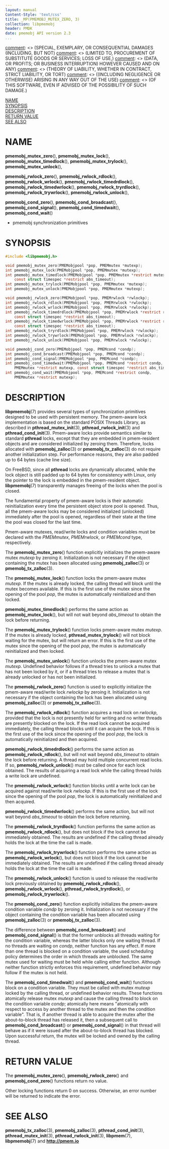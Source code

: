 ```yaml
---
layout: manual
Content-Style: 'text/css'
title: _MP(PMEMOBJ_MUTEX_ZERO, 3)
collection: libpmemobj
header: PMDK
date: pmemobj API version 2.3
...
```


[comment]: <> (Copyright 2017, Intel Corporation)

[comment]: <> (Redistribution and use in source and binary forms, with or without)
[comment]: <> (modification, are permitted provided that the following conditions)
[comment]: <> (are met:)
[comment]: <> (    * Redistributions of source code must retain the above copyright)
[comment]: <> (      notice, this list of conditions and the following disclaimer.)
[comment]: <> (    * Redistributions in binary form must reproduce the above copyright)
[comment]: <> (      notice, this list of conditions and the following disclaimer in)
[comment]: <> (      the documentation and/or other materials provided with the)
[comment]: <> (      distribution.)
[comment]: <> (    * Neither the name of the copyright holder nor the names of its)
[comment]: <> (      contributors may be used to endorse or promote products derived)
[comment]: <> (      from this software without specific prior written permission.)

[comment]: <> (THIS SOFTWARE IS PROVIDED BY THE COPYRIGHT HOLDERS AND CONTRIBUTORS)
[comment]: <> ("AS IS" AND ANY EXPRESS OR IMPLIED WARRANTIES, INCLUDING, BUT NOT)
[comment]: <> (LIMITED TO, THE IMPLIED WARRANTIES OF MERCHANTABILITY AND FITNESS FOR)
[comment]: <> (A PARTICULAR PURPOSE ARE DISCLAIMED. IN NO EVENT SHALL THE COPYRIGHT)
[comment]: <> (OWNER OR CONTRIBUTORS BE LIABLE FOR ANY DIRECT, INDIRECT, INCIDENTAL,)
[comment]: <> (SPECIAL, EXEMPLARY, OR CONSEQUENTIAL DAMAGES (INCLUDING, BUT NOT)
[comment]: <> (LIMITED TO, PROCUREMENT OF SUBSTITUTE GOODS OR SERVICES; LOSS OF USE,)
[comment]: <> (DATA, OR PROFITS; OR BUSINESS INTERRUPTION) HOWEVER CAUSED AND ON ANY)
[comment]: <> (THEORY OF LIABILITY, WHETHER IN CONTRACT, STRICT LIABILITY, OR TORT)
[comment]: <> ((INCLUDING NEGLIGENCE OR OTHERWISE) ARISING IN ANY WAY OUT OF THE USE)
[comment]: <> (OF THIS SOFTWARE, EVEN IF ADVISED OF THE POSSIBILITY OF SUCH DAMAGE.)

[comment]: <> (pmemobj_mutex_zero.3 -- man page for locking functions from libpmemobj library)

[NAME](#name)<br />
[SYNOPSIS](#synopsis)<br />
[DESCRIPTION](#description)<br />
[RETURN VALUE](#return-value)<br />
[SEE ALSO](#see-also)<br />


# NAME #

**pmemobj_mutex_zero**(), **pmemobj_mutex_lock**(), **pmemobj_mutex_timedlock**(),
**pmemobj_mutex_trylock**(), **pmemobj_mutex_unlock**(),

**pmemobj_rwlock_zero**(), **pmemobj_rwlock_rdlock**(), **pmemobj_rwlock_wrlock**(),
**pmemobj_rwlock_timedrdlock**(), **pmemobj_rwlock_timedwrlock**(), **pmemobj_rwlock_tryrdlock**(),
**pmemobj_rwlock_trywrlock**(), **pmemobj_rwlock_unlock**(),

**pmemobj_cond_zero**(), **pmemobj_cond_broadcast**(), **pmemobj_cond_signal**(),
**pmemobj_cond_timedwait**(), **pmemobj_cond_wait**()
- pmemobj synchronization primitives


# SYNOPSIS #

```c
#include <libpmemobj.h>

void pmemobj_mutex_zero(PMEMobjpool *pop, PMEMmutex *mutexp);
int pmemobj_mutex_lock(PMEMobjpool *pop, PMEMmutex *mutexp);
int pmemobj_mutex_timedlock(PMEMobjpool *pop, PMEMmutex *restrict mutexp,
	const struct timespec *restrict abs_timeout);
int pmemobj_mutex_trylock(PMEMobjpool *pop, PMEMmutex *mutexp);
int pmemobj_mutex_unlock(PMEMobjpool *pop, PMEMmutex *mutexp);

void pmemobj_rwlock_zero(PMEMobjpool *pop, PMEMrwlock *rwlockp);
int pmemobj_rwlock_rdlock(PMEMobjpool *pop, PMEMrwlock *rwlockp);
int pmemobj_rwlock_wrlock(PMEMobjpool *pop, PMEMrwlock *rwlockp);
int pmemobj_rwlock_timedrdlock(PMEMobjpool *pop, PMEMrwlock *restrict rwlockp,
	const struct timespec *restrict abs_timeout);
int pmemobj_rwlock_timedwrlock(PMEMobjpool *pop, PMEMrwlock *restrict rwlockp,
	const struct timespec *restrict abs_timeout);
int pmemobj_rwlock_tryrdlock(PMEMobjpool *pop, PMEMrwlock *rwlockp);
int pmemobj_rwlock_trywrlock(PMEMobjpool *pop, PMEMrwlock *rwlockp);
int pmemobj_rwlock_unlock(PMEMobjpool *pop, PMEMrwlock *rwlockp);

void pmemobj_cond_zero(PMEMobjpool *pop, PMEMcond *condp);
int pmemobj_cond_broadcast(PMEMobjpool *pop, PMEMcond *condp);
int pmemobj_cond_signal(PMEMobjpool *pop, PMEMcond *condp);
int pmemobj_cond_timedwait(PMEMobjpool *pop, PMEMcond *restrict condp,
	PMEMmutex *restrict mutexp, const struct timespec *restrict abs_timeout);
int pmemobj_cond_wait(PMEMobjpool *pop, PMEMcond *restrict condp,
	PMEMmutex *restrict mutexp);
```


# DESCRIPTION #

**libpmemobj**(7) provides several types of synchronization primitives
designed to be used with persistent memory. The pmem-aware lock implementation
is based on the standard POSIX Threads Library, as described in
**pthread_mutex_init**(3), **pthread_rwlock_init**(3) and
**pthread_cond_init**(3). Pmem-aware locks provide semantics similar to
standard **pthread** locks, except that they are embedded in pmem-resident
objects and are considered initialized by zeroing them. Therefore, locks
allocated with **pmemobj_zalloc**(3) or **pmemobj_tx_zalloc**(3) do not require
another initialization step. For performance reasons, they are also padded up
to 64 bytes (cache line size).

On FreeBSD, since all **pthread** locks are dynamically
allocated, while the lock object is still padded up to 64 bytes
for consistency with Linux, only the pointer to the lock is embedded in the
pmem-resident object. **libpmemobj**(7) transparently manages freeing of the
locks when the pool is closed.

The fundamental property of pmem-aware locks is their automatic
reinitialization every time the persistent object store pool is opened. Thus,
all the pmem-aware locks may be considered initialized (unlocked) immediately
after the pool is opened, regardless of their state at the time the pool was
closed for the last time.

Pmem-aware mutexes, read/write locks and condition variables must be declared
with the *PMEMmutex*, *PMEMrwlock*, or *PMEMcond* type, respectively.

The **pmemobj_mutex_zero**() function explicitly initializes the pmem-aware
mutex *mutexp* by zeroing it. Initialization is not necessary if the object
containing the mutex has been allocated using **pmemobj_zalloc**(3) or
**pmemobj_tx_zalloc**(3).

The **pmemobj_mutex_lock**() function locks the pmem-aware mutex *mutexp*.
If the mutex is already locked, the calling thread will block until the mutex
becomes available. If this is the first use of the mutex since the opening of
the pool *pop*, the mutex is automatically reinitialized and then locked.

**pmemobj_mutex_timedlock**() performs the same action as
**pmemobj_mutex_lock**(), but will not wait beyond *abs_timeout* to obtain the
lock before returning.

The **pmemobj_mutex_trylock**() function locks pmem-aware mutex *mutexp*.
If the mutex is already locked, **pthread_mutex_trylock**() will not block
waiting for the mutex, but will return an error. If this is the first
use of the mutex since the opening of the pool *pop*, the mutex is
automatically reinitialized and then locked.

The **pmemobj_mutex_unlock**() function unlocks the pmem-aware mutex
*mutexp*. Undefined behavior follows if a thread tries to unlock a
mutex that has not been locked by it, or if a thread tries to release a mutex
that is already unlocked or has not been initialized.

The **pmemobj_rwlock_zero**() function is used to explicitly initialize the
pmem-aware read/write lock *rwlockp* by zeroing it. Initialization is not
necessary if the object containing the lock has been allocated using
**pmemobj_zalloc**(3) or **pmemobj_tx_zalloc**(3).

The **pmemobj_rwlock_rdlock**() function acquires a read lock on *rwlockp*,
provided that the lock is not presently held for writing and no writer threads
are presently blocked on the lock. If the read lock cannot be acquired
immediately, the calling thread blocks until it can acquire the lock. If this
is the first use of the lock since the opening of the pool *pop*, the lock is
automatically reinitialized and then acquired.

**pmemobj_rwlock_timedrdlock**() performs the same action as
**pmemobj_rwlock_rdlock**(), but will not wait beyond *abs_timeout* to obtain
the lock before returning. A thread may hold multiple concurrent read locks.
If so, **pmemobj_rwlock_unlock**() must be called once for each lock obtained.
The results of acquiring a read lock while the calling thread holds a write
lock are undefined.

The **pmemobj_rwlock_wrlock**() function blocks until a write lock can be
acquired against read/write lock *rwlockp*. If this is the first use of the
lock since the opening of the pool *pop*, the lock is automatically
reinitialized and then acquired.

**pmemobj_rwlock_timedwrlock**() performs the same action, but will not wait
beyond *abs_timeout* to obtain the lock before returning.

The **pmemobj_rwlock_tryrdlock**() function performs the same action as
**pmemobj_rwlock_rdlock**(), but does not block if the lock cannot be
immediately obtained. The results are undefined if the calling thread already
holds the lock at the time the call is made.

The **pmemobj_rwlock_trywrlock**() function performs the same action as
**pmemobj_rwlock_wrlock**(), but does not block if the lock cannot be immediately
obtained. The results are undefined if the calling thread already holds the lock
at the time the call is made.

The **pmemobj_rwlock_unlock**() function is used to release the read/write
lock previously obtained by **pmemobj_rwlock_rdlock**(),
**pmemobj_rwlock_wrlock**(), **pthread_rwlock_tryrdlock**(), or
**pmemobj_rwlock_trywrlock**().

The **pmemobj_cond_zero**() function explicitly initializes the pmem-aware
condition variable *condp* by zeroing it. Initialization is not necessary if
the object containing the condition variable has been allocated using
**pmemobj_zalloc**(3) or **pmemobj_tx_zalloc**(3).

The difference between **pmemobj_cond_broadcast**() and
**pmemobj_cond_signal**() is that the former unblocks all threads waiting
for the condition variable, whereas the latter blocks only one waiting thread.
If no threads are waiting on *condp*, neither function has any effect. If more
than one thread is blocked on a condition variable, the used scheduling policy
determines the order in which threads are unblocked. The same mutex used for
waiting must be held while calling either function. Although neither function
strictly enforces this requirement, undefined behavior may follow if the mutex
is not held.

The **pmemobj_cond_timedwait**() and **pmemobj_cond_wait**() functions block
on a condition variable. They must be called with mutex *mutexp* locked by
the calling thread, or undefined behavior results. These functions atomically
release mutex *mutexp* and cause the calling thread to block on the condition
variable *condp*; atomically here means "atomically with respect to access by
another thread to the mutex and then the condition variable". That is, if
another thread is able to acquire the mutex after the about-to-block thread
has released it, then a subsequent call to **pmemobj_cond_broadcast**() or
**pmemobj_cond_signal**() in that thread will behave as if it were issued
after the about-to-block thread has blocked. Upon successful return, the mutex
will be locked and owned by the calling thread.


# RETURN VALUE #

The **pmemobj_mutex_zero**(), **pmemobj_rwlock_zero**()
and **pmemobj_cond_zero**() functions return no value.

Other locking functions return 0 on success.  Otherwise, an error
number will be returned to indicate the error.


# SEE ALSO #

**pmemobj_tx_zalloc**(3), **pmemobj_zalloc**(3), **pthread_cond_init**(3),
**pthread_mutex_init**(3), **pthread_rwlock_init**(3), **libpmem**(7),
**libpmemobj**(7) and **<http://pmem.io>**
